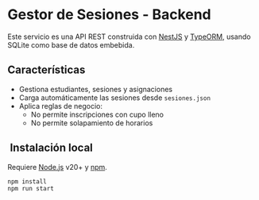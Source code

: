 # Gestor de Sesiones - Backend

Este servicio es una API REST construida con [NestJS](https://nestjs.com/) y [TypeORM](https://typeorm.io/), usando SQLite como base de datos embebida.

## Características

- Gestiona estudiantes, sesiones y asignaciones
- Carga automáticamente las sesiones desde `sesiones.json`
- Aplica reglas de negocio:
  - No permite inscripciones con cupo lleno
  - No permite solapamiento de horarios

## ️ Instalación local

Requiere [Node.js](https://nodejs.org/) v20+ y [npm](https://www.npmjs.com/).

```bash
npm install
npm run start
